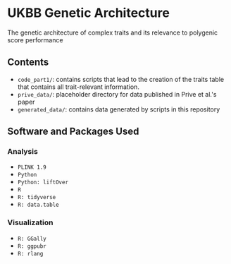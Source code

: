 # UKBB Genetic Architecture
The genetic architecture of complex traits and its relevance to polygenic score performance
 
## Contents

- `code_part1/`: contains scripts that lead to the creation of the traits table that contains all trait-relevant information.
- `prive_data/`: placeholder directory for data published in Prive et al.'s paper
- `generated_data/`: contains data generated by scripts in this repository

## Software and Packages Used

### Analysis
- `PLINK 1.9`
- `Python`
- `Python: liftOver`
- `R`
- `R: tidyverse`
- `R: data.table`
### Visualization
- `R: GGally`
- `R: ggpubr`
- `R: rlang`
